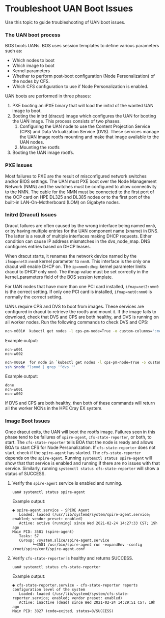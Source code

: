 # Troubleshoot UAN Boot Issues

Use this topic to guide troubleshooting of UAN boot issues.

### The UAN boot process

BOS boots UANs. BOS uses session templates to define various parameters such as:

-   Which nodes to boot
-   Which image to boot
-   Kernel parameters
-   Whether to perform post-boot configuration \(Node Personalization\) of the nodes by CFS.
-   Which CFS configuration to use if Node Personalization is enabled.

UAN boots are performed in three phases:

1.  PXE booting an iPXE binary that will load the initrd of the wanted UAN image to boot.
2.  Booting the initrd \(dracut\) image which configures the UAN for booting the UAN image. This process consists of two phases.
    1.  Configuring the UAN node to use the Content Projection Service \(CPS\) and Data Virtualization Service \(DVS\). These services manage the UAN image rootfs mounting and make that image available to the UAN nodes.
    2.  Mounting the rootfs
3.  Booting the UAN image rootfs.

### PXE Issues

Most failures to PXE are the result of misconfigured network switches and/or BIOS settings. The UAN must PXE boot over the Node Management Network \(NMN\) and the switches must be configured to allow connectivity to the NMN. The cable for the NMN must be connected to the first port of the OCP card on HPE DL325 and DL385 nodes or to the first port of the built-in LAN-On-Motherboard \(LOM\) on Gigabyte nodes.

### Initrd \(Dracut\) Issues

Dracut failures are often caused by the wrong interface being named `nmn0`, or by having multiple entries for the UAN component name (xname) in DNS. The latter is a result of multiple interfaces making DHCP requests. Either condition can cause IP address mismatches in the dvs\_node\_map. DNS configures entries based on DHCP leases.

When dracut starts, it renames the network device named by the `ifmap=netX:nmn0` kernel parameter to `nmn0`. This interface is the only one dracut will enable DHCP on. The `ip=nmn0:dhcp` kernel parameter limits dracut to DHCP only `nmn0`. The ifmap value must be set correctly in the kernel\_parameters field of the BOS session template.

For UAN nodes that have more than one PCI card installed, `ifmap=net2:nmn0` is the correct setting. If only one PCI card is installed, `ifmap=net0:nmn0` is normally the correct setting.

UANs require CPS and DVS to boot from images. These services are configured in dracut to retrieve the rootfs and mount it. If the image fails to download, check that DVS and CPS are both healthy, and DVS is running on all worker nodes. Run the following commands to check DVS and CPS:

```bash
ncn-m001#  kubectl get nodes -l cps-pm-node=True -o custom-columns=":metadata.name" --no-headers
```

Example output:

```
ncn-w001
ncn-w002
```

```bash
ncn-m001#  for node in `kubectl get nodes -l cps-pm-node=True -o custom-columns=":metadata.name" --no-headers`; do
ssh $node "lsmod | grep '^dvs '"
```

Example output:

```
done
ncn-w001
ncn-w002
```

If DVS and CPS are both healthy, then both of these commands will return all the worker NCNs in the HPE Cray EX system.

### Image Boot Issues

Once dracut exits, the UAN will boot the rootfs image. Failures seen in this phase tend to be failures of `spire-agent`, `cfs-state-reporter`, or both, to start. The `cfs-state-reporter` tells BOA that the node is ready and allows BOA to start CFS for Node Personalization. If `cfs-state-reporter` does not start, check if the `spire-agent` has started. The `cfs-state-reporter` depends on the `spire-agent`. Running `systemctl status spire-agent` will show that that service is enabled and running if there are no issues with that service. Similarly, running `systemctl status cfs-state-reporter` will show a status of SUCCESS.

1. Verify the `spire-agent` service is enabled and running.

   ```
   uan# systemctl status spire-agent
   ```

   Example output:

   ```
   ● spire-agent.service - SPIRE Agent
      Loaded: loaded (/usr/lib/systemd/system/spire-agent.service; enabled; vendor preset: enabled)
      Active: active (running) since Wed 2021-02-24 14:27:33 CST; 19h ago
   Main PID: 3581 (spire-agent)
      Tasks: 57
      CGroup: /system.slice/spire-agent.service
            └─3581 /usr/bin/spire-agent run -expandEnv -config /root/spire/conf/spire-agent.conf
   ```

1. Verify `cfs-state-reporter` is healthy and returns SUCCESS.
   
   ```
   uan# systemctl status cfs-state-reporter
   ```

   Example output:

   ```
   ● cfs-state-reporter.service - cfs-state-reporter reports configuration level of the system
      Loaded: loaded (/usr/lib/systemd/system/cfs-state-reporter.service; enabled; vendor preset: enabled)
      Active: inactive (dead) since Wed 2021-02-24 14:29:51 CST; 19h ago
   Main PID: 3827 (code=exited, status=0/SUCCESS)
   ```


